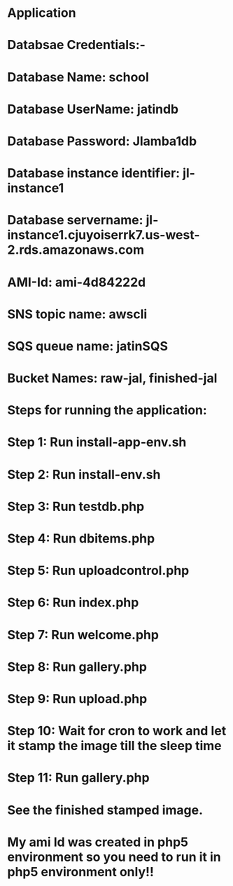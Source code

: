# Application
# Databsae Credentials:-
# Database Name: school
# Database UserName: jatindb
# Database Password: Jlamba1db
# Database instance identifier: jl-instance1
# Database servername: jl-instance1.cjuyoiserrk7.us-west-2.rds.amazonaws.com

# AMI-Id: ami-4d84222d
# SNS topic name: awscli
# SQS queue name: jatinSQS
# Bucket Names: raw-jal, finished-jal

# Steps for running the application:

# Step 1:  Run install-app-env.sh
# Step 2:  Run install-env.sh
# Step 3:  Run testdb.php 
# Step 4:  Run dbitems.php
# Step 5:  Run uploadcontrol.php
# Step 6:  Run index.php
# Step 7:  Run welcome.php
# Step 8:  Run gallery.php
# Step 9:  Run upload.php
# Step 10: Wait for cron to work and let it stamp the image till the sleep time
# Step 11: Run gallery.php  

# See the finished stamped image.

# My ami Id was created in php5 environment so you need to run it in php5 environment only!!

